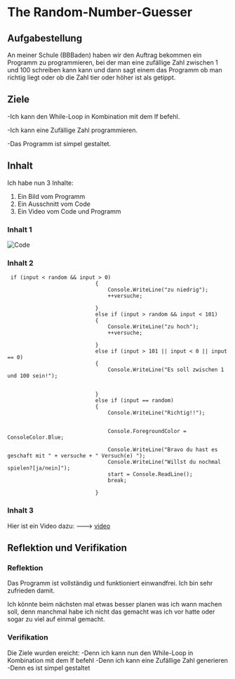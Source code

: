 # The Random-Number-Guesser



## Aufgabestellung

An meiner Schule (BBBaden) haben wir den Auftrag bekommen ein Programm zu programmieren, bei der man eine zufällige Zahl zwischen 1 und 100 schreiben kann kann und dann sagt einem das Programm ob man richtig liegt oder ob die Zahl tier oder höher ist als getippt.

## Ziele
-Ich kann den While-Loop in Kombination mit dem If befehl.

-Ich kann eine Zufällige Zahl programmieren.

-Das Programm ist simpel gestaltet.


## Inhalt
Ich habe nun 3 Inhalte:
1. Ein Bild vom Programm
2. Ein Ausschnitt vom Code
3. Ein Video vom Code und Programm

### Inhalt 1
![Code](https://snipboard.io/nhdMb9.jpg)
### Inhalt 2
```
 if (input < random && input > 0)
                            {
                                Console.WriteLine("zu niedrig");
                                ++versuche;

                            }
                            else if (input > random && input < 101)
                            {
                                Console.WriteLine("zu hoch");
                                ++versuche;

                            }
                            else if (input > 101 || input < 0 || input == 0)
                            {
                                Console.WriteLine("Es soll zwischen 1 und 100 sein!");
                                

                            }
                            else if (input == random)
                            {
                                Console.WriteLine("Richtig!!");


                                Console.ForegroundColor = ConsoleColor.Blue;

                                Console.WriteLine("Bravo du hast es geschaft mit " + versuche + " Versuch(e) ");
                                Console.WriteLine("Willst du nochmal spielen?[ja/nein]");
                                start = Console.ReadLine();
                                break;

                            }
```

### Inhalt 3
Hier ist ein Video dazu: ---> [video](https://www.youtube.com/watch?v=ak6MK-RCAaQ)

## Reflektion und Verifikation

### Reflektion
Das Programm ist vollständig und funktioniert einwandfrei. Ich bin sehr zufrieden damit.

Ich könnte beim nächsten mal etwas besser planen was ich wann machen soll, denn manchmal habe ich nicht das gemacht was ich vor hatte oder sogar zu viel auf einmal gemacht.

### Verifikation 
Die Ziele wurden ereicht: 
-Denn ich kann nun den While-Loop in Kombination mit dem If befehl
-Denn ich kann eine Zufällige Zahl generieren
-Denn es ist simpel gestaltet


